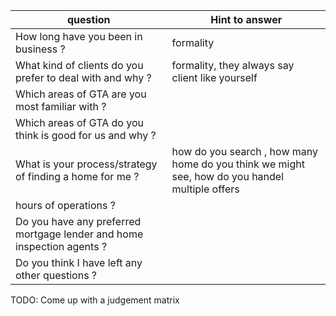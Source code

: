
| question | Hint to answer |
|--|--|
|How long have you been in business ? | formality |
|What kind of clients do you prefer to deal with and why ? | formality, they always say client like yourself |
| Which areas of GTA are you most familiar with ? |
| Which areas of GTA do you think is good for us and why ?| 
| What is your process/strategy of finding a home for me ? | how do you search , how many home do you think we might see, how do you handel multiple offers | 
| hours of operations ? |
| Do you have any preferred mortgage lender and home inspection agents ?| 
| Do you think  I have left any other questions ? |


TODO: Come up with a judgement matrix